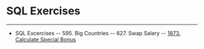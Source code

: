 # SQL Exercises
---
- SQL Excercises
-- 595. Big Countries
-- 627. Swap Salary
-- [1873. Calculate Special Bonus](https://github.com/rykiprince/Practices/tree/main/SQL/1873.%20Calculate%20Special%20Bonus)